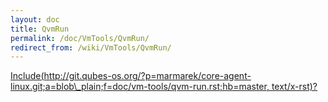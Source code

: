 ```yaml
---
layout: doc
title: QvmRun
permalink: /doc/VmTools/QvmRun/
redirect_from: /wiki/VmTools/QvmRun/
---
```


[Include(http://git.qubes-os.org/?p=marmarek/core-agent-linux.git;a=blob\_plain;f=doc/vm-tools/qvm-run.rst;hb=master, text/x-rst)?](/wiki/VmTools/Include(http%3A/git.qubes-os.org?p=marmarek/core-agent-linux.git;a=blob_plain;f=doc/vm-tools/qvm-run.rst;hb=master,%20text/x-rst))
